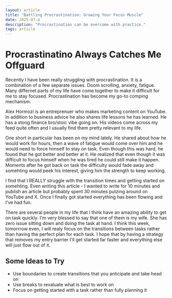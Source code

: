 ```yaml
---
layout: article
title: "Battling Procrastination: Growing Your Focus Muscle"
date: 2025-07-4
description: "Procrastination can be overcome with practice."
tags: article
---
```


# Procrastinatino Always Catches Me Offguard

Recently I have been really struggling with procrastination. It is a combination of a few separate issues. Doom scrolling, anxiety, fatigue. Many differnet parts of my life have come together to make it difficult for me to stay focused. Procrastination has become my go-to comping mechanism.

Alex Hormozi is an entreprenuer who makes marketing content on YouTube. In addition to business advice he also shares life lessons he has learned. He has a stong finance bro/stoic vibe going on. His videos come across my feed quite often and I usually find them pretty relevant to my life. 

One short in particular has been on my mind lately. He shared about how he would work for hours, then a wave of fatigue would come over him and he would need to force himself to stay on task. Even though this was hard, he found that he got better and better at it. He realized that even though it was difficult to focus himself when he was tired he could still make it happen. Moments after he got back on task the difficulty would fade away and somehting would peek his interest, giving him the strength to keep working.

I find that I REALLY struggle with the transition times and getting started on somehting. Even writing this article - I wanted to write for 10 minutes and publish an article but probably spent 30 minutes putzing around on YouTube and X. Once I finally got started everything has been flowing and I've had fun.

There are several people in my life that I think have an amazing ability to get on task quickly. I'm very blessed to say that one of them is my wife. She has zero issue sitting down and doing the task at hand. I think this week, tomorrrow even, I will realy focus on the transitions between tasks rather than having the perfect plan for each task. I hope that by having a strategy that removes my entry barrier I'll get started far faster and everything else will just flow out of it.

## Some Ideas to Try

* Use boundaries to create transitions that you anticipate and take head on
* Use breaks to revaluate what is best to work on
* Focus on getting started with a task rather than fully planning it
